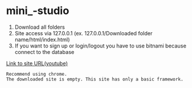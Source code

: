 # mini_-studio

1. Download all folders
2. Site access via 127.0.0.1 (ex. 127.0.0.1/Downloaded folder name/html/index.html)
3. If you want to sign up or login/logout you have to use bitnami because connect to the database

[Link to site URL(youtube)](https://www.youtube.com/watch?v=yBFPo2V7Ngs&feature=youtu.be)

```
Recommend using chrome.
The downloaded site is empty. This site has only a basic framework.
```

